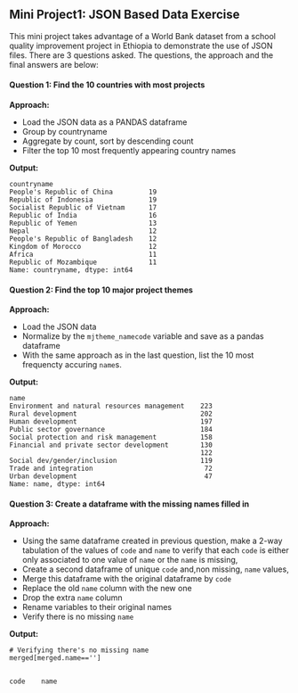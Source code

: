## Mini Project1: JSON Based Data Exercise

This mini project takes advantage of a World Bank dataset from a school quality improvement project in Ethiopia to demonstrate the use of JSON files. There are 3 questions asked. The questions, the approach and the final answers are below:

#### Question 1: Find the 10 countries with most projects

**Approach:**
- Load the JSON data as a PANDAS dataframe
- Group by countryname 
- Aggregate by count, sort by descending count
- Filter the top 10 most frequently appearing country names

**Output:**
```
countryname
People's Republic of China         19
Republic of Indonesia              19
Socialist Republic of Vietnam      17
Republic of India                  16
Republic of Yemen                  13
Nepal                              12
People's Republic of Bangladesh    12
Kingdom of Morocco                 12
Africa                             11
Republic of Mozambique             11
Name: countryname, dtype: int64
```

#### Question 2: Find the top 10 major project themes

**Approach:**
- Load the JSON data 
- Normalize by the `mjtheme_namecode` variable and save as a pandas dataframe
- With the same approach as in the last question, list the 10 most frequencty accuring `name`s.

**Output:**
```
name
Environment and natural resources management    223
Rural development                               202
Human development                               197
Public sector governance                        184
Social protection and risk management           158
Financial and private sector development        130
                                                122
Social dev/gender/inclusion                     119
Trade and integration                            72
Urban development                                47
Name: name, dtype: int64
```

#### Question 3: Create a dataframe with the missing names filled in

**Approach:**

- Using the same dataframe created in previous question, make a 2-way tabulation of the values of `code` and `name` to verify that each `code` is either only associated to one value of `name` or the `name` is missing,
- Create a second dataframe of unique `code` and,non missing, `name` values,
- Merge this dataframe with the original dataframe by `code`
- Replace the old `name` column with the new one
- Drop the extra `name` column
- Rename variables to their original names
- Verify there is no missing `name`

**Output:**

```
# Verifying there's no missing name
merged[merged.name=='']


code	name
```
